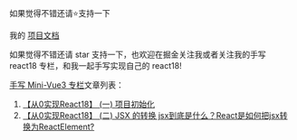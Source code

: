 如果觉得不错还请⭐支持一下

我的 [项目文档](https://w0civ51b994.feishu.cn/wiki/E51Qwf8ksiOITWkbaVjcE4ltnDb) 

如果觉得不错还请 star 支持一下，也欢迎在掘金关注我或者关注我的手写 react18 专栏，和我一起手写实现自己的 react18!

[手写 Mini-Vue3 专栏](https://juejin.cn/column/7383029698114584627)文章列表：
1. [【从0实现React18】 (一) 项目初始化](https://juejin.cn/post/7382891971897065526)
2. [【从0实现React18】 (二) JSX 的转换 jsx到底是什么？React是如何把jsx转换为ReactElement?](https://juejin.cn/post/7382890605682196543)
